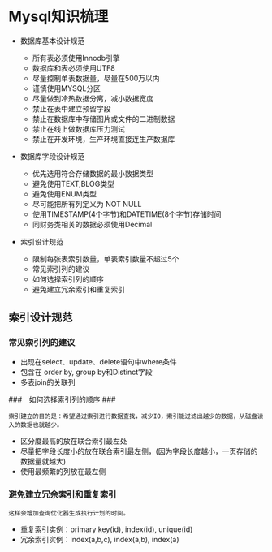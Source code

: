 
# Mysql知识梳理 #

- 数据库基本设计规范
	*  所有表必须使用Innodb引擎
	* 数据库和表必须使用UTF8
	* 尽量控制单表数据量，尽量在500万以内
	* 谨慎使用MYSQL分区
	* 尽量做到冷热数据分离，减小数据宽度
	* 禁止在表中建立预留字段
	* 禁止在数据库中存储图片或文件的二进制数据
	* 禁止在线上做数据库压力测试
	* 禁止在开发环境，生产环境直接连生产数据库
	
- 数据库字段设计规范	
	* 优先选用符合存储数据的最小数据类型
	* 避免使用TEXT,BLOG类型
	* 避免使用ENUM类型
	* 尽可能把所有列定义为 NOT NULL
	* 使用TIMESTAMP(4个字节)和DATETIME(8个字节)存储时间
	* 同财务类相关的数据必须使用Decimal

- 索引设计规范	
	* 限制每张表索引数量，单表索引数量不超过5个
	* 常见索引列的建议
	* 如何选择索引列的顺序
	* 避免建立冗余索引和重复索引
	
## 索引设计规范  ##

### 常见索引列的建议  ##

- 出现在select、update、delete语句中where条件
- 包含在 order by, group by和Distinct字段
- 多表join的关联列
 
###　如何选择索引列的顺序  ###

	索引建立的目的是：希望通过索引进行数据查找，减少IO，索引能过滤出越少的数据，从磁盘读入的数据也就越少。
	
- 区分度最高的放在联合索引最左处
- 尽量把字段长度小的放在联合索引最左侧，(因为字段长度越小，一页存储的数据量就越大)
- 使用最频繁的列放在最左侧
	
### 避免建立冗余索引和重复索引  ###
	
	这样会增加查询优化器生成执行计划的时间。

- 重复索引实例：primary key(id), index(id), unique(id)
- 冗余索引实例：index(a,b,c), index(a,b), index(a)	





